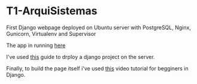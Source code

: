 # T1-ArquiSistemas
First Django webpage deployed on Ubuntu server with PostgreSQL, Nginx, Gunicorn, Virtualenv and Supervisor

The app in running [here](http://charette9.ing.puc.cl/)

I've used [this](https://jee-appy.blogspot.com/2017/01/deply-django-with-nginx.html) guide to drploy a django project on the server.

Finally, to build the page itself i've used [this](https://www.youtube.com/watch?v=QVX-etwgvJ8&t=2949s) video tutorial for begginers in Django.
